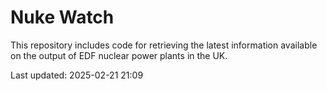 # Nuke Watch

This repository includes code for retrieving the latest information available on the output of EDF nuclear power plants in the UK.

Last updated: 2025-02-21 21:09